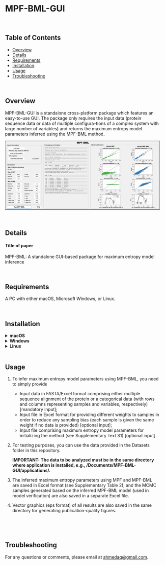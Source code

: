 # MPF-BML-GUI

&nbsp;
## Table of Contents
*  [Overview](#overview)
*  [Details](#details)
*  [Requirements](#requirements)
*  [Installation](#installation)
*  [Usage](#usage)
*  [Troubleshooting](#troubleshooting)
<!-- *  [Acknowledgement](#acknowledgement) -->

&nbsp;
## Overview
MPF-BML-GUI is a standalone cross-platform package which features an easy-to-use GUI. The package only requires the input data (protein sequence data or data of multiple configura-tions of a complex system with large number of variables) and returns the maximum entropy model parameters inferred using the MPF-BML method. 

![alt text][MPFBMLGUI]

[MPFBMLGUI]: https://github.com/ahmedaq/MPF-BML-GUI/blob/master/E2_fig_3.png "MPF_BML_GUI"

&nbsp;
## Details
#### Title of paper
MPF-BML: A standalone GUI-based package for maximum entropy model inference
<!-- #### Authors
Ahmed A. Quadeer, Matthew R. McKay, and Raymond H. Y. Louie -->

&nbsp;
## Requirements
A PC with either macOS, Microsoft Windows, or Linux.

&nbsp;
## Installation
<details>
  <summary>
    <b> macOS </b>
  </summary> 
  
1.	Download the installer "MPF_BML_mcr.zip" from http://bit.ly/MPF_BML_v1_macOS (size: ~1.5 GB), make sure it is a ".zip" file (if not, remove the extension and make it .zip), unzip it, and install the application by following the guidelines in the setup window as follows:
    * Make sure to install MPF-BML-GUI in any folder other than the “Applications” folder (e.g., you can create a new folder on your Desktop or in Documents folder). In this tutorial, we assume that you made a folder “MPF-BML-GUI” in your “Documents folder”. 
    * Do not change the default installation folder ("Applications") of MATLAB runtime libraries.
    * This will install MPF-BML-GUI as well as MATLAB runtime libraries (required to run the app). This procedure may take 2 – 3 minutes on a standard computer.

2.	Open terminal and go to /Documents/MPF-BML-GUI/applications/ directory and type the following command:
    ```
    ./run_MPF_BML.sh /Applications/MATLAB/MATLAB_Runtime/v93/
    ```
      This will open the GUI of the MPF-BML-GUI software.

</details>

<details>
  <summary>
    <b> Windows </b>
  </summary>  
</details>

<details>
  <summary>
    <b> Linux </b>
  </summary>  

1.	Install the MPF-BML-GUI application as follows:
      * Download the installer "MPF_BML_mcr.install" from http://bit.ly/MPF_BML_v1_linux (size: ~1 GB) to a directory on your computer. Here onwards, we assume that you download it in the "Documents" folder.
      * Open terminal and go to the "Documents" folder and type the following command (admin password on user's computer required): 
      ```
      sudo chmod +x MPF_BML_mcr.install
      ```
      * Go to the "Documents" folder, double click on the installer file “MPF_BML_mcr.install”, and follow the guidelines in the setup window.
      * Please make sure to install MPF-BML-GUI in any folder other than the system folders (e.g., you can create a new folder on your Desktop or in Documents folder). In this tutorial, we assume that you made a folder “MPF-BML-GUI” in your “Documents folder”.
      * Install MATLAB Runtime in the directory /Documents/MATLAB_Runtime/.
      * This will install MPF-BML-GUI as well as MATLAB runtime libraries (required to run the app). This procedure may take 2 – 3 minutes on a standard computer.

2.	To run the application, open terminal and go to the directory /Documents/MPF-BML-GUI/application/ and type the following command (admin password on user's computer required): 
      ```
      sudo ./run_MPF_BML.sh /home/UserName/Documents/MATLAB_Runtime/v94/
      ```
      where “UserName” is the name of the directory in which the Documents folder is located. This will open the GUI of the MPF-BML-GUI software.
  
</details>
&nbsp;

## Usage

1.	To infer maximum entropy model parameters using MPF-BML, you need to simply provide 
      * Input data in FASTA/Excel format comprising either multiple sequence alignment of the protein or a categorical data (with rows and columns representing samples and variables, respectively) [mandatory input]; 
      * Input file in Excel format for providing different weights to samples in order to reduce any sampling bias (each sample is given the same weight if no data is provided) [optional input];
      * Input file comprising maximum entropy model parameters for initializing the method (see Supplementary Text S1) [optional input].

2.	For testing purposes, you can use the data provided in the Datasets folder in this repository. 

    <b> IMPORTANT: The data to be analyzed must be in the same directory where application is installed, e.g., /Documents/MPF-BML-GUI/applications/. </b> 

3.	The inferred maximum entropy parameters using MPF and  MPF-BML are saved in Excel format (see Supplementary Table 2), and the MCMC samples generated based on the inferred MPF-BML model (used in model verification) are also saved in a separate Excel file.
    
4. Vector graphics (eps format) of all results are also saved in the same directory for generating publication-quality figures.

&nbsp;
<!-- 
## Acknowledgement

I would like to thank Neelkanth Kundu, Laureano Moreno Pozas, Muhammad Saqib Sohail, Syed Muhammad Umer Abdullah, Syed Faraz Ahmed, and Syed Awais Wahab Shah for providing useful comments/feedback and assisting in testing of RocaNet.
-->

&nbsp;
## Troubleshooting
For any questions or comments, please email at ahmedaq@gmail.com. 
